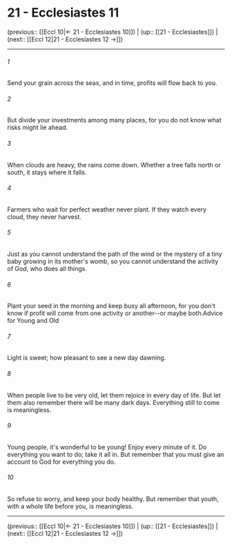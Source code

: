 # 21 - Ecclesiastes 11

(previous:: [[Eccl 10|← 21 - Ecclesiastes 10]]) | (up:: [[21 - Ecclesiastes]]) | (next:: [[Eccl 12|21 - Ecclesiastes 12 →]])

***


###### 1 
Send your grain across the seas, and in time, profits will flow back to you. 

###### 2 
But divide your investments among many places, for you do not know what risks might lie ahead. 

###### 3 
When clouds are heavy, the rains come down. Whether a tree falls north or south, it stays where it falls. 

###### 4 
Farmers who wait for perfect weather never plant. If they watch every cloud, they never harvest. 

###### 5 
Just as you cannot understand the path of the wind or the mystery of a tiny baby growing in its mother's womb, so you cannot understand the activity of God, who does all things. 

###### 6 
Plant your seed in the morning and keep busy all afternoon, for you don't know if profit will come from one activity or another--or maybe both.Advice for Young and Old 

###### 7 
Light is sweet; how pleasant to see a new day dawning. 

###### 8 
When people live to be very old, let them rejoice in every day of life. But let them also remember there will be many dark days. Everything still to come is meaningless. 

###### 9 
Young people, it's wonderful to be young! Enjoy every minute of it. Do everything you want to do; take it all in. But remember that you must give an account to God for everything you do. 

###### 10 
So refuse to worry, and keep your body healthy. But remember that youth, with a whole life before you, is meaningless.

***

(previous:: [[Eccl 10|← 21 - Ecclesiastes 10]]) | (up:: [[21 - Ecclesiastes]]) | (next:: [[Eccl 12|21 - Ecclesiastes 12 →]])
